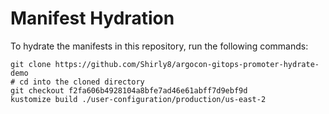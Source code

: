 # Manifest Hydration

To hydrate the manifests in this repository, run the following commands:

```shell
git clone https://github.com/Shirly8/argocon-gitops-promoter-hydrate-demo
# cd into the cloned directory
git checkout f2fa606b4928104a8bfe7ad46e61abff7d9ebf9d
kustomize build ./user-configuration/production/us-east-2
```
